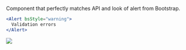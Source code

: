 Component that perfectly matches API and look of alert from Bootstrap.

```jsx
<Alert bsStyle="warning">
  Validation errors
</Alert>
```
![](https://i.imgur.com/e6xWa4b.gif)